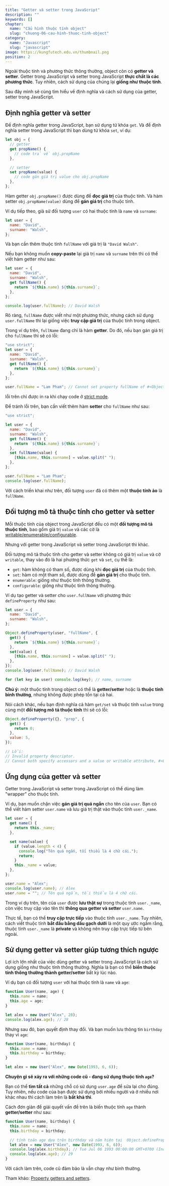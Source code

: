 ```yaml
---
title: "Getter và setter trong JavaScript"
description: ""
keywords: []
chapter:
  name: "Cấu hình thuộc tính object"
  slug: "chuong-06-cau-hinh-thuoc-tinh-object"
category:
  name: "Javascript"
  slug: "javascript"
image: https://kungfutech.edu.vn/thumbnail.png
position: 2
---
```


Ngoài thuộc tính và phương thức thông thường, object còn có **getter và setter**. Getter trong JavaScript và setter trong JavaScript **thực chất là các phương thức**. Tuy nhiên, cách sử dụng của chúng lại **giống như thuộc tính**.

Sau đây mình sẽ cùng tìm hiểu về định nghĩa và cách sử dụng của getter, setter trong JavaScript.

## Định nghĩa getter và setter

Để định nghĩa getter trong JavaScript, bạn sử dụng từ khóa `get`. Và để định nghĩa setter trong JavaScript thì bạn dùng từ khóa `set`, ví dụ:

```js
let obj = {
  // getter
  get propName() {
    // code trả về obj.propName
  },

  // setter
  set propName(value) {
    // code gán giá trị value cho obj.propName
  },
};
```

Hàm getter `obj.propName()` được dùng để **đọc giá trị** của thuộc tính. Và hàm setter `obj.propName(value)` dùng để **gán giá trị** cho thuộc tính.

Ví dụ tiếp theo, giả sử đối tượng `user` có hai thuộc tính là `name` và `surname`:

```js
let user = {
  name: "David",
  surname: "Walsh",
};
```

Và bạn cần thêm thuộc tính `fullName` với giá trị là `"David Walsh"`.

Nếu bạn không muốn **copy-paste** lại giá trị `name` và `surname` trên thì có thể viết hàm getter như sau:

```js
let user = {
  name: "David",
  surname: "Walsh",
  get fullName() {
    return `${this.name} ${this.surname}`;
  },
};

console.log(user.fullName); // David Walsh
```

Rõ ràng, `fullName` được viết như một phương thức, nhưng cách sử dụng `user.fullName` thì lại giống việc **truy cập giá trị** của thuộc tính trong object.

Trong ví dụ trên, `fullName` đang chỉ là hàm **getter**. Do đó, nếu bạn gán giá trị cho `fullName` thì sẽ có lỗi:

```js
"use strict";
let user = {
  name: "David",
  surname: "Walsh",
  get fullName() {
    return `${this.name} ${this.surname}`;
  },
};

user.fullName = "Lam Pham"; // Cannot set property fullName of #<Object> which has only a getter
```

<content-warning>

lỗi trên chỉ được in ra khi chạy code ở [strict mode](/bai-viet/javascript/strict-mode-trong-javascript).

</content-warning>

Để tránh lỗi trên, bạn cần viết thêm hàm **setter** cho `fullName` như sau:

```js
"use strict";

let user = {
  name: "David",
  surname: "Walsh",
  get fullName() {
    return `${this.name} ${this.surname}`;
  },
  set fullName(value) {
    [this.name, this.surname] = value.split(" ");
  },
};

user.fullName = "Lam Pham";
console.log(user.fullName);
```

Với cách triển khai như trên, đối tượng `user` đã có thêm một **thuộc tính ảo** là `fullName`.

## Đối tượng mô tả thuộc tính cho getter và setter

Mỗi thuộc tính của object trong JavaScript đều có một **đối tượng mô tả thuộc tính**, bao gồm giá trị `value` và các cờ là [writable/enumerable/configurable](/bai-viet/javascript/writable-enumerable-configurable-cua-object).

Nhưng với getter trong JavaScript và setter trong JavaScript thì khác.

Đối tượng mô tả thuộc tính cho getter và setter không có giá trị `value` và cờ `writable`, thay vào đó là hai phương thức `get` và `set`, cụ thể là:

- `get`: hàm không có tham số, được dùng khi **đọc giá trị** của thuộc tính.
- `set`: hàm có một tham số, được dùng để **gán giá trị** cho thuộc tính.
- `enumerable`: giống như thuộc tính thông thường.
- `configurable`: giống như thuộc tính thông thường.

Ví dụ tạo getter và setter cho `user.fullName` với phương thức `defineProperty` như sau:

```js
let user = {
  name: "David",
  surname: "Walsh",
};

Object.defineProperty(user, "fullName", {
  get() {
    return `${this.name} ${this.surname}`;
  },
  set(value) {
    [this.name, this.surname] = value.split(" ");
  },
});
console.log(user.fullName); // David Walsh

for (let key in user) console.log(key); // name, surname
```

**Chú ý:** một thuộc tính trong object có thể là **getter/setter** hoặc là **thuộc tính bình thường**, nhưng không được phép tồn tại cả hai.

Nói cách khác, nếu bạn định nghĩa cả hàm `get/set` và thuộc tính `value` trong cùng một **đối tượng mô tả thuộc tính** thì sẽ có lỗi:

```js
Object.defineProperty({}, "prop", {
  get() {
    return 0;
  },
  value: 5,
});

// Lỗi:
// Invalid property descriptor.
// Cannot both specify accessors and a value or writable attribute, #<Object>
```

## Ứng dụng của getter và setter

Getter trong JavaScript và setter trong JavaScript có thể dùng làm "wrapper" cho thuộc tính.

Ví dụ, bạn muốn chặn việc **gán giá trị quá ngắn** cho tên của `user`. Bạn có thể viết hàm setter `user.name` và lưu giá trị thật vào thuộc tính `user._name`.

```js
let user = {
  get name() {
    return this._name;
  },

  set name(value) {
    if (value.length < 4) {
      console.log("Tên quá ngắn, tối thiểu là 4 chữ cái.");
      return;
    }
    this._name = value;
  },
};

user.name = "Alex";
console.log(user.name); // Alex
user.name = ""; // Tên quá ngắn, tối thiểu là 4 chữ cái.
```

Trong ví dụ trên, tên của `user` được **lưu thật sự** trong thuộc tính `user._name`, còn việc truy cập vào tên thì **thông qua getter và setter** `user.name`.

Thực tế, bạn có thể **truy cập trực tiếp** vào thuộc tính `user._name`. Tuy nhiên, cách viết thuộc tính **bắt đầu bằng dấu gạch dưới** là một quy ước ngầm rằng, thuộc tính `user._name` là **private** và không nên truy cập trực tiếp từ bên ngoài.

## Sử dụng getter và setter giúp tương thích ngược

Lợi ích lớn nhất của việc dùng getter và setter trong JavaScript là cách sử dụng giống như thuộc tính thông thường. Nghĩa là bạn có thể **biến thuộc tính thông thường thành getter/setter** bất kỳ lúc nào.

Ví dụ bạn có đối tượng `user` với hai thuộc tính là `name` và `age`:

```js
function User(name, age) {
  this.name = name;
  this.age = age;
}

let alex = new User("Alex", 28);
console.log(alex.age); // 28
```

Nhưng sau đó, bạn quyết định thay đổi. Và bạn muốn lưu thông tin `birthday` thay vì `age`:

```js
function User(name, birthday) {
  this.name = name;
  this.birthday = birthday;
}

let alex = new User("Alex", new Date(1993, 6, 6));
```

**Chuyện gì sẽ xảy ra với những code cũ - đang sử dụng thuộc tính `age`?**

Bạn có thể **tìm tất cả** những chỗ có sử dụng `user.age` để sửa lại cho đúng. Tuy nhiên, nếu code của bạn được sử dụng bởi nhiều người và ở nhiều nơi khác nhau thì cách làm trên là **bất khả thi**.

Cách đơn giản để giải quyết vấn đề trên là biến thuộc tính `age` thành **getter/setter** như sau:

```js
function User(name, birthday) {
  this.name = name;
  this.birthday = birthday;

  // tính toán age dựa trên birthday và năm hiện tại  Object.defineProperty(this, "age", {    get() {      let todayYear = new Date().getFullYear();      return todayYear - this.birthday.getFullYear();    },  });}
  let alex = new User("Alex", new Date(1993, 6, 6));
  console.log(alex.birthday); // Tue Jul 06 1993 00:00:00 GMT+0700 (Indochina Time)
  console.log(alex.age); // 29
}
```

Với cách làm trên, code cũ đảm bảo là vẫn chạy như bình thường.

Tham khảo: [Property getters and setters](https://javascript.info/property-accessors).
